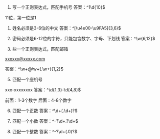 1. 写一个正则表达式，匹配手机号
答案：^1\d{10}$

11位，第一位是1

1. 姓名必须是3-6位的中文
答案：^[\u4e00-\u9FA5]{3,6}$

3. 密码必须是6-12位的字符，只能包含数字、字母、下划线
答案：^\w{6,12}$

4. 些一个正则表达式，匹配邮箱

xxxxxx@xxxxx.com

答案：^\w+@\w+(\.\w+){1,2}$

5. 匹配一个座机号

xxx-xxxxxxxx
答案：^\d{1,3}-\d{4,8}$

前面：1-3个数字
后面：4-8个数字

6. 匹配一个正数
答案：^\d+(\.\d+)?$

7. 匹配一个小数
答案：^-?\d+\.?\d+$

8. 匹配一个整数
答案：^-?\d+(\.0)?$




